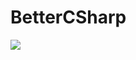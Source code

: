 # BetterCSharp
<img src="https://capsule-render.vercel.app/api?type=sharking&color=auto&height=200&section=header&text=BetterCSharp&fontSize=90" />
